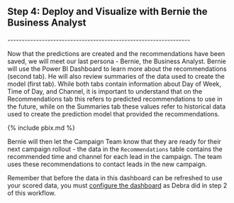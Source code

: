 
<h2> Step 4: Deploy and Visualize with Bernie the Business Analyst </h2>
----------------------------------------------------------------

Now that the predictions are created and the recommendations have been saved, we will meet our last persona - Bernie, the Business Analyst. Bernie will use the Power BI Dashboard to learn more about the recommendations (second tab). He will also review summaries of the data used to create the model (first tab).  While both tabs contain information about Day of Week, Time of Day, and Channel, it is important to understand that on the Recommendations tab this refers to predicted recommendations to use in the future, while on the Summaries tab these values refer to historical data used to create the prediction model that provided the recommendations.  

{% include pbix.md %}

Bernie will then let the Campaign Team know that they are ready for their next campaign rollout - the data in the `Recommendations` table contains the recommended time and channel for each lead in the campaign.  The team uses these recommendations to contact leads in the new campaign.

<div class="alert alert-info" role="alert">
Remember that before the data in this dashboard can be refreshed to use your scored data, you must <a href="Visualize_Results.html">configure the dashboard</a> as Debra did in step 2 of this workflow.
</div>